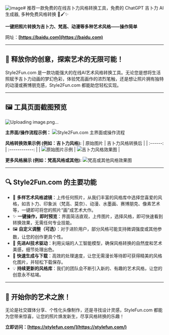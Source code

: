 ![image](https://github.com/user-attachments/assets/f6f03415-fed9-48bd-ab6a-603650574c3e)# 推荐一款免费的在线吉卜力风格转换工具，免费的 ChatGPT 吉卜力 AI 生成器, 多种免费风格转换 🎨🖌️✨

**一键把照片转换为吉卜力、梵高、动漫等多种艺术风格——操作简单**

网址：**[https://baidu.com](https://baidu.com)**

---

## 🌟 释放你的创意，探索艺术的无限可能！

Style2Fun.com 是一款功能强大的在线AI艺术风格转换工具。无论您是想将生活照赋予吉卜力动画的梦幻色彩，体验梵高画作的浓烈笔触，还是想让照片拥有独特的动漫或赛博朋克感，Style2Fun.com 都能助您轻松实现。

---

## 🖼️ 工具页面截图预览
![Uploading image.png…]()


**主界面/操作流程示例：**
![Style2Fun.com 主界面或操作流程](URL_TO_YOUR_IMAGE_1_HERE "Style2Fun.com 简洁的操作界面")

**风格转换效果示例 (例如：吉卜力风格):**
| 原始图片 | 吉卜力风格转换后 |
| :------: | :------------: |
| ![原始图片示例](URL_TO_YOUR_ORIGINAL_IMAGE_EXAMPLE_HERE "待转换的原始图片") | ![吉卜力风格效果图](URL_TO_YOUR_GHIBLI_STYLED_IMAGE_HERE "吉卜力风格转换效果") |

**更多风格展示 (例如：梵高风格或其他):**
![梵高或其他风格效果图](URL_TO_YOUR_ANOTHER_STYLED_IMAGE_HERE "梵高或其他艺术风格转换效果")

---

## 🔍 Style2Fun.com 的主要功能

*   🎨 **多样艺术风格滤镜**：上传任何照片，从我们丰富的风格库中选择您喜爱的风格，如吉卜力、印象派（梵高、莫奈）、动漫、水墨画、赛博朋克、像素艺术等，一键即可将您的照片“画”成艺术大作。
*   ✨ **一键操作，即时预览**：界面简洁直观，上传图片，选择风格，即可快速看到转换效果，无需任何专业技能。
*   🖼️ **自定义调整（可选）**：对于进阶用户，部分风格可能支持微调强度或其他参数，让您的创作更具个性。
*   🤖 **先进AI技术驱动**：利用尖端的人工智能模型，确保风格转换的自然度和艺术美感，细节处理出色。
*   🚀 **快速生成与下载**：高效的处理速度，让您无需漫长等待即可获得精美的风格化图片，并轻松下载保存。
*   💡 **持续更新的风格库**：我们的团队会不断引入新的、有趣的艺术风格，让您的创意永不枯竭。

---

## 🚀 开始你的艺术之旅！

无论是社交媒体分享、个性化头像制作，还是寻找设计灵感，StyleFun.com 都能为您带来惊喜，让您的照片焕发新生，尽享风格转换的乐趣！

**立即访问：[https://stylefun.com/](https://stylefun.com/)**
